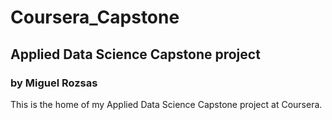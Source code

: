 # Coursera_Capstone
## Applied Data Science Capstone project 
### by Miguel Rozsas

This is the home of my Applied Data Science Capstone project at Coursera.

